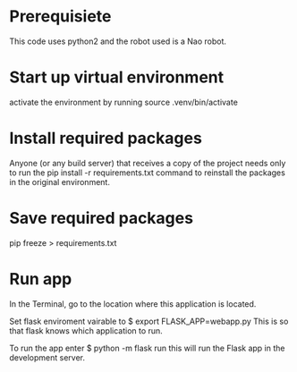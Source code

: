 # Prerequisiete
This code uses python2 and the robot used is a Nao robot.

# Start up virtual environment
activate the environment by running source .venv/bin/activate

# Install required packages
Anyone (or any build server) that receives a copy of the project needs only to run the pip install -r requirements.txt command to reinstall the packages in the original environment.

# Save required packages
pip freeze > requirements.txt

# Run app
In the Terminal, go to the location where this application is located.

Set flask enviroment vairable to
$ export FLASK_APP=webapp.py
This is so that flask knows which application to run.

To run the app enter
$ python -m flask run
this will run the Flask app in the development server.